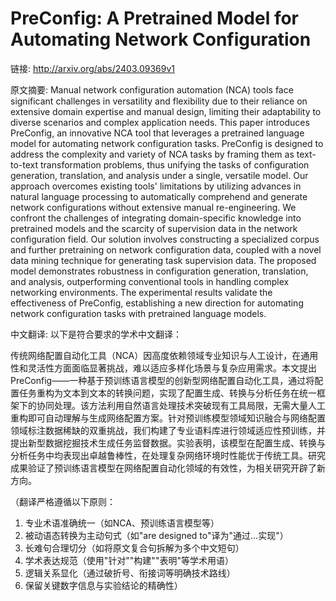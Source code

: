 # PreConfig: A Pretrained Model for Automating Network Configuration

链接: http://arxiv.org/abs/2403.09369v1

原文摘要:
Manual network configuration automation (NCA) tools face significant
challenges in versatility and flexibility due to their reliance on extensive
domain expertise and manual design, limiting their adaptability to diverse
scenarios and complex application needs. This paper introduces PreConfig, an
innovative NCA tool that leverages a pretrained language model for automating
network configuration tasks. PreConfig is designed to address the complexity
and variety of NCA tasks by framing them as text-to-text transformation
problems, thus unifying the tasks of configuration generation, translation, and
analysis under a single, versatile model. Our approach overcomes existing
tools' limitations by utilizing advances in natural language processing to
automatically comprehend and generate network configurations without extensive
manual re-engineering. We confront the challenges of integrating
domain-specific knowledge into pretrained models and the scarcity of
supervision data in the network configuration field. Our solution involves
constructing a specialized corpus and further pretraining on network
configuration data, coupled with a novel data mining technique for generating
task supervision data. The proposed model demonstrates robustness in
configuration generation, translation, and analysis, outperforming conventional
tools in handling complex networking environments. The experimental results
validate the effectiveness of PreConfig, establishing a new direction for
automating network configuration tasks with pretrained language models.

中文翻译:
以下是符合要求的学术中文翻译：

传统网络配置自动化工具（NCA）因高度依赖领域专业知识与人工设计，在通用性和灵活性方面面临显著挑战，难以适应多样化场景与复杂应用需求。本文提出PreConfig——一种基于预训练语言模型的创新型网络配置自动化工具，通过将配置任务重构为文本到文本的转换问题，实现了配置生成、转换与分析任务在统一框架下的协同处理。该方法利用自然语言处理技术突破现有工具局限，无需大量人工重构即可自动理解与生成网络配置方案。针对预训练模型领域知识融合与网络配置领域标注数据稀缺的双重挑战，我们构建了专业语料库进行领域适应性预训练，并提出新型数据挖掘技术生成任务监督数据。实验表明，该模型在配置生成、转换与分析任务中均表现出卓越鲁棒性，在处理复杂网络环境时性能优于传统工具。研究成果验证了预训练语言模型在网络配置自动化领域的有效性，为相关研究开辟了新方向。

（翻译严格遵循以下原则：
1. 专业术语准确统一（如NCA、预训练语言模型等）
2. 被动语态转换为主动句式（如"are designed to"译为"通过...实现"）
3. 长难句合理切分（如将原文复合句拆解为多个中文短句）
4. 学术表达规范（使用"针对""构建""表明"等学术用语）
5. 逻辑关系显化（通过破折号、衔接词等明确技术路线）
6. 保留关键数字信息与实验结论的精确性）
